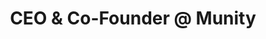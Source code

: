 ---
draft: false
name: "Martin Perreau"
title: "CEO & Co-Founder @ Munity"
socialUrl: "https://www.linkedin.com/in/martin-perreau"
companyUrl: "https://www.munityapps.com/"
quote: "The only Slack where I actually learn stuff!"
avatar: {
    src: "martin.jpg",
    alt: "MartinP"
}
publishDate: "2022-11-09 15:39"
---